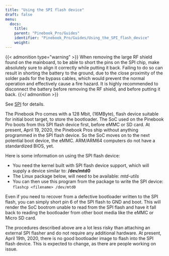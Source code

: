 ```yaml
---
title: "Using the SPI flash device"
draft: false
menu:
  docs:
    title:
    parent: "Pinebook_Pro/Guides"
    identifier: "Pinebook_Pro/Guides/Using_the_SPI_flash_device"
    weight:
---
```


{{< admonition type="warning" >}}
 When removing the large RF shield found on the mainboard, to be able to short the pins on the SPI chip, make absolutely sure to align it correctly while putting it back. Failing to do so can result in shorting the battery to the ground, due to the close proximity of the solder pads for the bypass cables, which would prevent the normal operation and effectively cause a fire hazard. It is highly recommended to disconnect the battery before removing the RF shield, and before putting it back.
{{</ admonition >}}

See [SPI](/documentation/Pinebook_Pro/Features/SPI) for details.

The Pinebook Pro comes with a 128 Mbit, (16MByte), flash device suitable for initial boot target, to store the bootloader. The SoC used on the Pinebook Pro boots from this SPI flash device first, before eMMC or SD card. At present, April 19, 2020, the Pinebook Pros ship without anything programmed in the SPI flash device. So the SoC moves on to the next potential boot device, the eMMC. ARM/ARM64 computers do not have a standardized BIOS, yet.

Here is some information on using the SPI flash device:

* You need the kernel built with SPI flash device support, which will supply a device similar to: **/dev/mtd0**
* The Linux package below, will need to be available: _mtd-utils_
* You can then use this program from the package to write the SPI device: `flashcp <filename> /dev/mtd0`

Even if you need to recover from a defective bootloader written to the SPI flash, you can simply short pin 6 of the SPI flash to GND and boot. This will render the SoC bootrom unable to read from the SPI flash and have it fall back to reading the bootloader from other boot media like the eMMC or Micro SD card.

The procedures described above are a lot less risky than attaching an external SPI flasher and do not require any additional hardware. At present, April 19th, 2020, there is no good bootloader image to flash into the SPI flash device. This is expected to change, as there are people working on issue.
